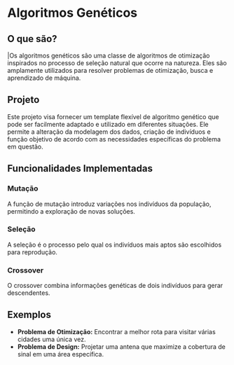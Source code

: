 # Algoritmos Genéticos

## O que são?

\|Os algoritmos genéticos são uma classe de algoritmos de otimização inspirados no processo de seleção natural que ocorre na natureza. Eles são amplamente utilizados para resolver problemas de otimização, busca e aprendizado de máquina.

## Projeto

Este projeto visa fornecer um template flexível de algoritmo genético que pode ser facilmente adaptado e utilizado em diferentes situações. Ele permite a alteração da modelagem dos dados, criação de indivíduos e função objetivo de acordo com as necessidades específicas do problema em questão.

## Funcionalidades Implementadas

### Mutação

A função de mutação introduz variações nos indivíduos da população, permitindo a exploração de novas soluções.

### Seleção

A seleção é o processo pelo qual os indivíduos mais aptos são escolhidos para reprodução.

### Crossover

O crossover combina informações genéticas de dois indivíduos para gerar descendentes.

## Exemplos

- **Problema de Otimização:** Encontrar a melhor rota para visitar várias cidades uma única vez.
- **Problema de Design:** Projetar uma antena que maximize a cobertura de sinal em uma área específica.